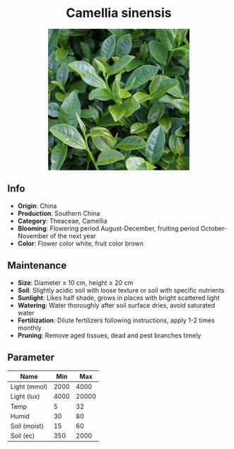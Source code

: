 <h1 align='center'>Camellia sinensis</h1>
<p align="center">
    <img 
        align='center'
        width='320'
        src="../images/camellia sinensis.png" 
        alt='Camellia sinensis' />
</p>

## Info

 - **Origin**: China
 - **Production**: Southern China
 - **Category**: Theaceae, Camellia
 - **Blooming**: Flowering period August-December, fruiting period October-November of the next year
 - **Color**: Flower color white, fruit color brown

## Maintenance

 - **Size**: Diameter ≥ 10 cm, height ≥ 20 cm
 - **Soil**: Slightly acidic soil with loose texture or soil with specific nutrients
 - **Sunlight**: Likes half shade, grows in places with bright scattered light
 - **Watering**: Water thoroughly after soil surface dries, avoid saturated water
 - **Fertilization**: Dilute fertilizers following instructions, apply 1-2 times monthly
 - **Pruning**: Remove aged tissues, dead and pest branches timely

## Parameter

| Name         | Min  | Max   |
|--------------|------|-------|
| Light (mmol) | 2000 | 4000  |
| Light (lux)  | 4000 | 20000 |
| Temp         | 5    | 32    |
| Humid        | 30   | 80    |
| Soil (moist) | 15   | 60    |
| Soil (ec)    | 350  | 2000  |